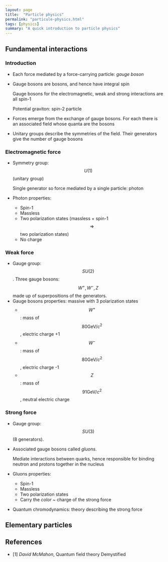 ```yaml
---
layout: page
title:  "Particle physics"
permalink: "particule-physics.html"
tags: [physics]
summary: "A quick introduction to particle physics"
---
```


## Fundamental interactions
### Introduction
* Each force mediated by a force-carrying particle: *gauge boson*
* Gauge bosons are bosons, and hence have integral spin
  
  Gauge bosons for the electromagnetic, weak and strong interactions are all spin-1

  Potential graviton: spin-2 particle
* Forces emerge from the exchange of gauge bosons. For each there is an associated field whose quanta are the bosons
* Unitary groups describe the symmetries of the field. Their generators give the number of gauge bosons

### Electromagnetic force
* Symmetry group: $$U(1)$$ (unitary group)
  
  Single generator so force mediated by a single particle: photon
* Photon properties: 
  - Spin-1
  - Massless
  - Two polarization states (massless + spin-1 $$\Rightarrow$$ two polarization states)
  - No charge

### Weak force
* Gauge group: $$SU(2)$$. Three gauge bosons: $$W^+, W^-, Z$$ made up of superpositions of the generators.
* Gauge bosons properties: massive with 3 polarization states
  - $$W^+$$: mass of $$80 \text{GeV/}c^2$$, electric charge +1 
  - $$W^-$$: mass of $$80 \text{GeV/}c^2$$, electric charge -1 
  - $$Z$$: mass of $$91 \text{GeV/}c^2$$, neutral electric charge 

### Strong force
* Gauge group: $$SU(3)$$ (8 generators).
* Associated gauge bosons called *gluons*.
  
  Mediate interactions between quarks, hence responsible for binding neutron and protons together in the nucleus
* Gluons properties:
  - Spin-1
  - Massless
  - Two polarization states
  - Carry the *color* ~ charge of the strong force
* Quantum chromodynamics: theory describing the strong force


## Elementary particles


## References
* [1] *David McMahon*, Quantum field theory Demystified